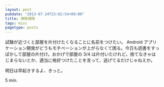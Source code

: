 ```yaml
---
layout: post
pubdate: "2013-07-24T23:02:54+09:00"
title: 掃除掃除
tags: misc
pagetype: posts
---
```

試験が近づくと部屋を片付けたくなることに名前をつけたい。 Android アプリケーション開発がどうもモチベーションが上がらなくて困る。今日も読書をすっぽかして部屋の片付け。おかげで部屋の 3/4 は片付いたけれど。捨てなきゃはじまらないとか、適当に格好つけたことを言って、逃げてるだけじゃねえか。

明日は早起きするよ、きっと。

5 min.
